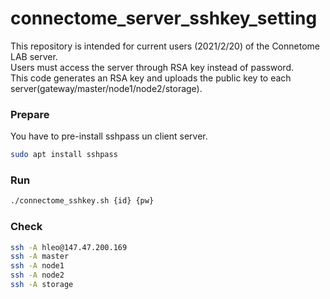# connectome_server_sshkey_setting
This repository is intended for current users (2021/2/20) of the Connetome LAB server.   
Users must access the server through RSA key instead of password.   
This code generates an RSA key and uploads the public key to each server(gateway/master/node1/node2/storage).

### Prepare
You have to pre-install sshpass un client server.
```bash
sudo apt install sshpass
```

### Run
```bash
./connectome_sshkey.sh {id} {pw}
```

### Check
```bash
ssh -A hleo@147.47.200.169
ssh -A master
ssh -A node1
ssh -A node2
ssh -A storage
```
